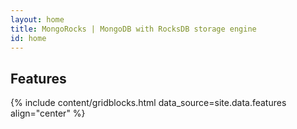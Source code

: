 ```yaml
---
layout: home
title: MongoRocks | MongoDB with RocksDB storage engine
id: home
---
```


## Features

{% include content/gridblocks.html data_source=site.data.features align="center" %}
